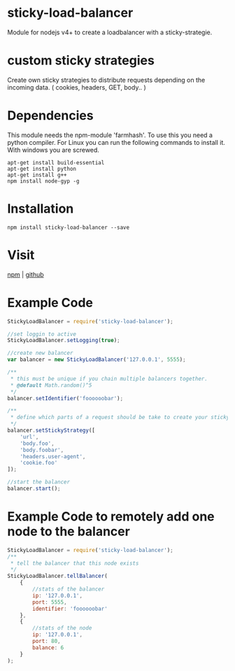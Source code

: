 # sticky-load-balancer
Module for nodejs v4+ to create a loadbalancer with a sticky-strategie.

# custom sticky strategies
Create own sticky strategies to distribute requests depending on the incoming data. ( cookies, headers, GET, body.. )

# Dependencies
This module needs the npm-module 'farmhash'. To use this you need a python compiler.
For Linux you can run the following commands to install it. With windows you are screwed.
```{r, engine='bash', count_lines}
apt-get install build-essential
apt-get install python
apt-get install g++
npm install node-gyp -g
```

# Installation
`npm install sticky-load-balancer --save`

# Visit
[npm](https://www.npmjs.com/package/sticky-load-balancer) | 
[github](https://github.com/danielsun174/sticky-load-balancer)

# Example Code
```js
StickyLoadBalancer = require('sticky-load-balancer');

//set loggin to active
StickyLoadBalancer.setLogging(true);

//create new balancer
var balancer = new StickyLoadBalancer('127.0.0.1', 5555);

/**
 * this must be unique if you chain multiple balancers together.
 * @default Math.random()^5
 */
balancer.setIdentifier('foooooobar');

/**
 * define which parts of a request should be take to create your sticky strategie.
 */
balancer.setStickyStrategy([
    'url',
    'body.foo',
    'body.foobar',
    'headers.user-agent',
    'cookie.foo'
]);

//start the balancer
balancer.start();
```


# Example Code to remotely add one node to the balancer
```js
StickyLoadBalancer = require('sticky-load-balancer');
/**
 * tell the balancer that this node exists
 */
StickyLoadBalancer.tellBalancer(
    {
        //stats of the balancer
        ip: '127.0.0.1',
        port: 5555,
        identifier: 'foooooobar'
    },
    {
        //stats of the node
        ip: '127.0.0.1',
        port: 80,
        balance: 6
    }
);
```